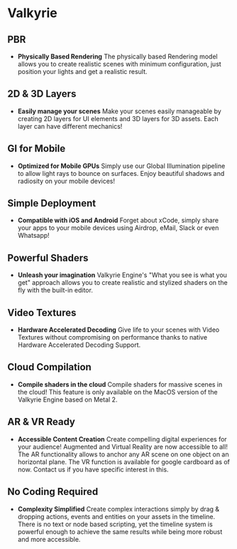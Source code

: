# Valkyrie

## PBR
- **Physically Based Rendering**
The physically based Rendering model allows you to create realistic scenes with minimum configuration, just position your lights and get a realistic result.

## 2D & 3D Layers
- **Easily manage your scenes**
Make your scenes easily manageable by creating 2D layers for UI elements and 3D layers for 3D assets. Each layer can have different mechanics!

## GI for Mobile
- **Optimized for Mobile GPUs**
Simply use our Global Illumination pipeline to allow light rays to bounce on surfaces. Enjoy beautiful shadows and radiosity on your mobile devices!

## Simple Deployment
- **Compatible with iOS and Android**
Forget about xCode, simply share your apps to your mobile devices using Airdrop, eMail, Slack or even Whatsapp!

## Powerful Shaders
- **Unleash your imagination**
Valkyrie Engine's "What you see is what you get" approach allows you to create realistic and stylized shaders on the fly with the built-in editor.

## Video Textures
- **Hardware Accelerated Decoding**
Give life to your scenes with Video Textures without compromising on performance thanks to native Hardware Accelerated Decoding Support.

## Cloud Compilation
- **Compile shaders in the cloud**
Compile shaders for massive scenes in the cloud! This feature is only available on the MacOS version of the Valkyrie Engine based on Metal 2.

## AR & VR Ready
- **Accessible Content Creation**
Create compelling digital experiences for your audience! Augmented and Virtual Reality are now accessible to all!
The AR functionality allows to anchor any AR scene on one object on an horizontal plane.
The VR function is available for google cardboard as of now. Contact us if you have specific interest in this.

## No Coding Required
- **Complexity Simplified**
Create complex interactions simply by drag & dropping actions, events and entities on your assets in the timeline.
There is no text or node based scripting, yet the timeline system is powerful enough to achieve the same results while being more robust and more accessible.
